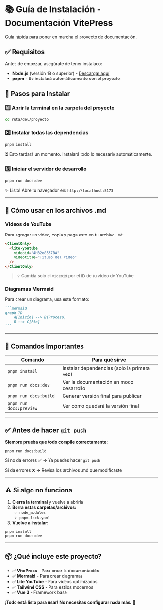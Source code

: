 # 📚 Guía de Instalación - Documentación VitePress

Guía rápida para poner en marcha el proyecto de documentación.

## ✅ Requisitos

Antes de empezar, asegúrate de tener instalado:

- **Node.js** (versión 18 o superior) - [Descargar aquí](https://nodejs.org/)
- **pnpm** - Se instalará automáticamente con el proyecto

## 🚀 Pasos para Instalar

### 1️⃣ Abrir la terminal en la carpeta del proyecto

```bash
cd ruta/del/proyecto
```

### 2️⃣ Instalar todas las dependencias

```bash
pnpm install
```

⏳ Esto tardará un momento. Instalará todo lo necesario automáticamente.

### 3️⃣ Iniciar el servidor de desarrollo

```bash
pnpm run docs:dev
```

✨ Listo! Abre tu navegador en: `http://localhost:5173`

---

## 📝 Cómo usar en los archivos .md

### Videos de YouTube

Para agregar un video, copia y pega esto en tu archivo `.md`:

```markdown
<ClientOnly>
  <lite-youtube 
    videoid="4H32o8537BA" 
    videotitle="Título del video"
  />
</ClientOnly>
```

> 💡 Cambia solo el `videoid` por el ID de tu video de YouTube

### Diagramas Mermaid

Para crear un diagrama, usa este formato:

````markdown
```mermaid
graph TD
    A[Inicio] --> B[Proceso]
    B --> C[Fin]
```
````

---

## 🎯 Comandos Importantes

| Comando                 | Para qué sirve                              |
| ----------------------- | ------------------------------------------- |
| `pnpm install`          | Instalar dependencias (solo la primera vez) |
| `pnpm run docs:dev`     | Ver la documentación en modo desarrollo     |
| `pnpm run docs:build`   | Generar versión final para publicar         |
| `pnpm run docs:preview` | Ver cómo quedará la versión final           |

---

## ✅ Antes de hacer `git push`

**Siempre prueba que todo compile correctamente:**

```bash
pnpm run docs:build
```

Si no da errores ✅ → Ya puedes hacer `git push`

Si da errores ❌ → Revisa los archivos .md que modificaste

---

## ⚠️ Si algo no funciona

1. **Cierra la terminal** y vuelve a abrirla
2. **Borra estas carpetas/archivos:**
   - `node_modules`
   - `pnpm-lock.yaml`
3. **Vuelve a instalar:**

```bash
pnpm install
pnpm run docs:dev
```

---

## 📦 ¿Qué incluye este proyecto?

- ✅ **VitePress** - Para crear la documentación
- ✅ **Mermaid** - Para crear diagramas
- ✅ **Lite YouTube** - Para videos optimizados
- ✅ **Tailwind CSS** - Para estilos modernos
- ✅ **Vue 3** - Framework base

**¡Todo está listo para usar! No necesitas configurar nada más.** 🎉
